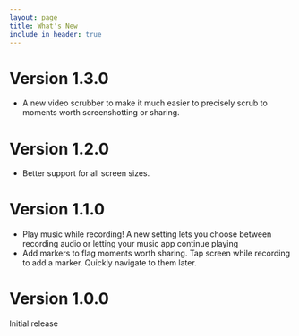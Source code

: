 ```yaml
---
layout: page
title: What's New
include_in_header: true
---
```


# **Version 1.3.0**
* A new video scrubber to make it much easier to precisely scrub to moments worth screenshotting or sharing.

# **Version 1.2.0**
* Better support for all screen sizes.

# **Version 1.1.0**
* Play music while recording! A new setting lets you choose between recording audio or letting your music app continue playing
* Add markers to flag moments worth sharing. Tap screen while recording to add a marker. Quickly navigate to them later.

# **Version 1.0.0**
Initial release
